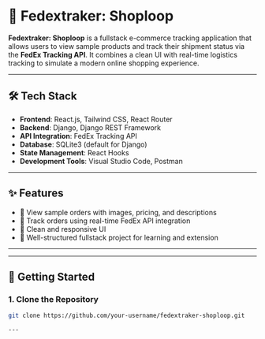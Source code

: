 # 🚚 Fedextraker: Shoploop

**Fedextraker: Shoploop** is a fullstack e-commerce tracking application that allows users to view sample products and track their shipment status via the **FedEx Tracking API**. It combines a clean UI with real-time logistics tracking to simulate a modern online shopping experience.

---

## 🛠️ Tech Stack

- **Frontend**: React.js, Tailwind CSS, React Router
- **Backend**: Django, Django REST Framework
- **API Integration**: FedEx Tracking API
- **Database**: SQLite3 (default for Django)
- **State Management**: React Hooks
- **Development Tools**: Visual Studio Code, Postman

---

## ✨ Features

- 🛒 View sample orders with images, pricing, and descriptions
- 🔗 Track orders using real-time FedEx API integration
- 🎯 Clean and responsive UI
- 🧠 Well-structured fullstack project for learning and extension

---

---

## 🚀 Getting Started

### 1. Clone the Repository

```bash
git clone https://github.com/your-username/fedextraker-shoploop.git

---
